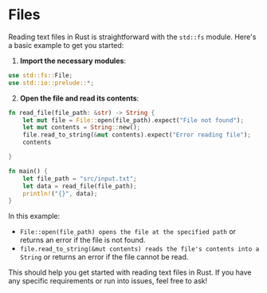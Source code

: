 # Files

Reading text files in Rust is straightforward with the `std::fs` module. Here's a basic example to get you started:

1. **Import the necessary modules**:
```rust
use std::fs::File;
use std::io::prelude::*;
```

2. **Open the file and read its contents**:
```rust
fn read_file(file_path: &str) -> String {
    let mut file = File::open(file_path).expect("File not found");
    let mut contents = String::new();
    file.read_to_string(&mut contents).expect("Error reading file");
    contents

}

fn main() {
    let file_path = "src/input.txt";
    let data = read_file(file_path);
    println!("{}", data);
}
```

In this example:
- `File::open(file_path) opens the file at the specified path` or returns an error if the file is not found.
- `file.read_to_string(&mut contents) reads the file's contents into a String` or returns an error if the file cannot be read.

This should help you get started with reading text files in Rust. If you have any specific requirements or run into issues, feel free to ask!